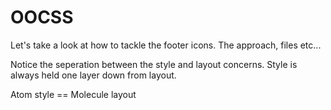 # OOCSS

Let's take a look at how to tackle the footer icons. The approach, files etc...

Notice the seperation between the style and layout concerns. Style is always held one layer down from layout.

Atom style == Molecule layout